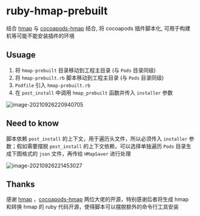 # ruby-hmap-prebuilt
结合 [hmap](https://github.com/milend/hmap) 与 [cocoapods-hmap](https://github.com/Cat1237/cocoapods-hmap) 结合, 将 cocoapods 插件脚本化, 可用于构建机等可能不能安装插件的环境



## Usuage

1. 将 `hmap-prebuilt` 目录移动到工程主目录 (与 `Pods` 目录同级)
2. 将 `hmap-prebuilt.rb` 脚本移动到工程主目录 (与 `Pods` 目录同级)
3. `Podfile` 引入 `hmap-prebuilt.rb`
4. 在 `post_install` 中调用 `hmap_prebuilt` 函数并传入 `installer` 参数

![image-20210926220940705](https://gitee.com/wuzhiying1/image-bed/raw/master/image-20210926220940705.png)



## Need to know

脚本依赖 `post_install` 的上下文，用于遍历头文件，所以必须传入 `installer` 参数；假如需要摆脱 `post_install` 的上下文依赖，可以选择单独遍历 `Pods` 目录生成下图格式的 `json` 文件，再传给 `HMapSaver` 进行处理

![image-20210926221453027](https://gitee.com/wuzhiying1/image-bed/raw/master/image-20210926221453027.png)



## Thanks

感谢 [hmap](https://github.com/milend/hmap) ，[cocoapods-hmap](https://github.com/Cat1237/cocoapods-hmap) 两位大佬的开源，特别感谢后者将生成 hmap 和转换 hmap 的 ruby 代码开源，使得脚本可以摆脱额外的命令行工具安装
